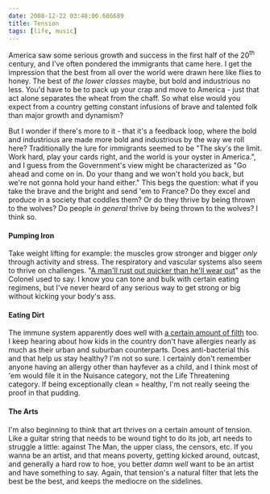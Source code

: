 ```yaml
---
date: 2008-12-22 03:48:06.686689
title: Tension
tags: [life, music]
---
```

<p>America saw some serious growth and success in the first half of the 20<sup>th</sup> century, and I've often pondered the immigrants that came here. I get the impression that the best from all over the world were drawn here like flies to honey. The best of <i>the lower classes</i> maybe, but bold and industrious no less. You'd have to be to pack up your crap and move to America - just that act alone separates the wheat from the chaff. So what else would you expect from a country getting constant infusions of brave and talented folk than major growth and dynamism?</p> <p>But I wonder if there's more to it - that it's a feedback loop, where the bold and industrious are made more bold and industrious by the way we roll here? Traditionally the lure for immigrants seemed to be "The sky's the limit. Work hard, play your cards right, and the world is your oyster in America.", and I guess from the Government's view might be characterized as "Go ahead and come on in. Do your thang and we won't hold you back, but we're not gonna hold your hand either." This begs the question: what if you take the brave and the bright and send 'em to France? Do they excel and produce in a society that coddles them? Or do they thrive by being thrown to the wolves? Do people <i>in general</i> thrive by being thrown to the wolves? I think so.</p> <h4>Pumping Iron</h4> <p>Take weight lifting for example: the muscles grow stronger and bigger <i>only</i> through activity and stress. The respiratory and vascular systems also seem to thrive on challenges. "<a href="http://en.wikipedia.org/wiki/Harlan_Sanders">A man'll rust out quicker than he'll wear out</a>" as the Colonel used to say. I know you can tone and bulk with certain eating regimens, but I've never heard of any serious way to get strong or big without kicking your body's ass.</p> <h4>Eating Dirt</h4> <p>The immune system apparently does well with <a title="me riding dirtbikes in Awendaw SC" href="http://www.youtube.com/watch?v=advkybaKzQg">a certain amount of filth</a> too. I keep hearing about how kids in the country don't have allergies nearly as much as their urban and suburban counterparts. Does anti-bacterial this and that help us stay healthy? I'm not so sure. I certainly don't remember anyone having an allergy other than hayfever as a child, and I think most of 'em would file it in the Nuisance category, not the Life Threatening category. If being exceptionally clean = healthy, I'm not really seeing the proof in that pudding.</p> <h4>The Arts</h4> <p>I'm also beginning to think that art thrives on a certain amount of tension. Like a guitar string that needs to be wound tight to do its job, art needs to struggle a little: against The Man, the upper class, the censors, etc. If you wanna be an artist, and that means poverty, getting kicked around, outcast, and generally a hard row to hoe, you better <i>damn well</i> want to be an artist and have something to say. Again, that tension's a natural filter that lets the best be the best, and keeps the mediocre on the sidelines.</p>